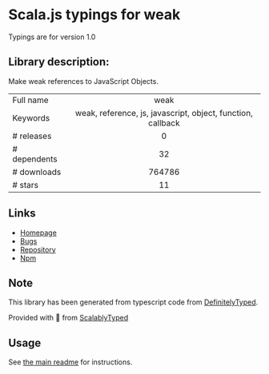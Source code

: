 
# Scala.js typings for weak

Typings are for version 1.0

## Library description:
Make weak references to JavaScript Objects.

|                    |                 |
| ------------------ | :-------------: |
| Full name          | weak |
| Keywords           | weak, reference, js, javascript, object, function, callback |
| # releases         | 0 |
| # dependents       | 32 |
| # downloads        | 764786 |
| # stars            | 11 |

## Links
- [Homepage](https://github.com/TooTallNate/node-weak#readme)
- [Bugs](https://github.com/TooTallNate/node-weak/issues)
- [Repository](https://github.com/TooTallNate/node-weak)
- [Npm](https://www.npmjs.com/package/weak)
    


## Note
This library has been generated from typescript code from [DefinitelyTyped](https://definitelytyped.org).

Provided with :purple_heart: from [ScalablyTyped](https://github.com/oyvindberg/ScalablyTyped)

## Usage
See [the main readme](../../readme.md) for instructions.


